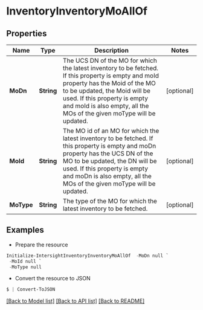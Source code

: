 # InventoryInventoryMoAllOf
## Properties

Name | Type | Description | Notes
------------ | ------------- | ------------- | -------------
**MoDn** | **String** | The UCS DN of the MO for which the latest inventory to be fetched. If this property is empty and moId property has the Moid of the MO to be updated, the Moid will be used. If this property is empty and moId is also empty, all the MOs of the given moType will be updated. | [optional] 
**MoId** | **String** | The MO id of an MO for which the latest inventory to be fetched. If this property is empty and moDn property has the UCS DN of the MO to be updated, the DN will be used. If this property is empty and moDn is also empty, all the MOs of the given moType will be updated. | [optional] 
**MoType** | **String** | The type of the MO for which the latest inventory to be fetched. | [optional] 

## Examples

- Prepare the resource
```powershell
Initialize-IntersightInventoryInventoryMoAllOf  -MoDn null `
 -MoId null `
 -MoType null
```

- Convert the resource to JSON
```powershell
$ | Convert-ToJSON
```

[[Back to Model list]](../README.md#documentation-for-models) [[Back to API list]](../README.md#documentation-for-api-endpoints) [[Back to README]](../README.md)

